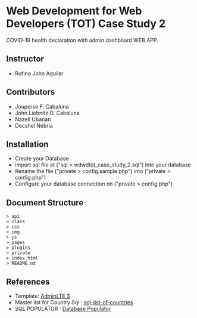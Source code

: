 # Web Development for Web Developers (TOT) Case Study 2
COVID-19 health declaration with admin dashboard WEB APP.

## Instructor
* Rufino John Aguilar

## Contributors
* Jouperse F. Cabaluna
* John Liebnitz O. Cabaluna
* Nazell Ubanan
* Decshel Nebria

## Installation
* Create your Database 
* import sql file at ("sql > wdwdtot_case_study_2.sql") into your database  
* Rename the file ("private > config.sample.php") into ("private > config.php")
* Configure your database connection on ("private > config.php")

## Document Structure
    > api
    > class
    > css
    > img
    > js
    > pages
    > plugins
    > private
    > index.html
    > README.md

## References
* Template: [AdminLTE 3](https://adminlte.io/themes/v3/)
* Master list for Country Sql : [sql-list-of-countries](https://github.com/davepartner/sql-list-of-countries)
* SQL POPULATOR : [Database Populator](https://www.luigicaradonna.it/projects/populator)

